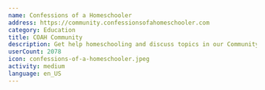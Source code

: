```yaml
---
name: Confessions of a Homeschooler
address: https://community.confessionsofahomeschooler.com
category: Education
title: COAH Community
description: Get help homeschooling and discuss topics in our Community Forum
userCount: 2078
icon: confessions-of-a-homeschooler.jpeg
activity: medium
language: en_US
---
```

